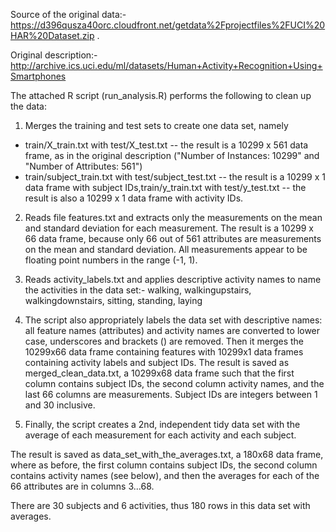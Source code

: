 Source of the original data:- https://d396qusza40orc.cloudfront.net/getdata%2Fprojectfiles%2FUCI%20HAR%20Dataset.zip .

Original description:-
http://archive.ics.uci.edu/ml/datasets/Human+Activity+Recognition+Using+Smartphones

The attached R script (run_analysis.R) performs the following to clean up the data:
1. Merges the training and test sets to create one data set, namely
 - train/X_train.txt with test/X_test.txt -- the result is a 10299 x 561 data frame, as in the original description ("Number of Instances: 10299" and "Number of Attributes: 561")
 - train/subject_train.txt with test/subject_test.txt -- the result is a 10299 x 1 data frame with subject IDs,train/y_train.txt with test/y_test.txt -- the result is also a 10299 x 1 data frame with activity IDs.

2.  Reads file features.txt and extracts only the measurements on the mean and standard deviation for each measurement. The result is a 10299 x 66 data frame, because only 66 out of 561 attributes are measurements on the mean and standard deviation. All measurements appear to be floating point numbers in the range (-1, 1).

3. Reads activity_labels.txt and applies descriptive activity names to name the activities in the data set:- walking, walkingupstairs, walkingdownstairs, sitting, standing, laying

4. The script also appropriately labels the data set with descriptive names: all feature names (attributes) and activity names are converted to lower case, underscores and brackets () are removed. Then it merges the 10299x66 data frame containing features with 10299x1 data frames containing activity labels and subject IDs.
The result is saved as merged_clean_data.txt, a 10299x68 data frame such that the first column contains subject IDs, the second column activity names, and the last 66 columns are measurements.
Subject IDs are integers between 1 and 30 inclusive.

5. Finally, the script creates a 2nd, independent tidy data set with the average of each measurement for each activity and each subject.

The result is saved as data_set_with_the_averages.txt, a 180x68 data frame, where as before, the first column contains subject IDs, the second column contains activity names (see below), and then the averages for each of the 66 attributes are in columns 3...68.

There are 30 subjects and 6 activities, thus 180 rows in this data set with averages.